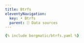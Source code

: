 ```yaml
---
title: Btrfs
eleventyNavigation:
  key: • Btrfs
  parent: 🗄️ Data sources
---
```


```yaml
{% include borgmatic/btrfs.yaml %}
```
